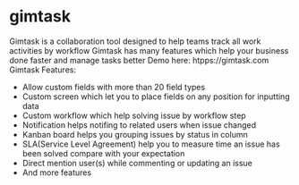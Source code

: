 # gimtask
Gimtask is a collaboration tool designed to help teams track all work activities by workflow
Gimtask has many features which help your business done faster and manage tasks better
Demo here: htpps://gimtask.com
Gimtask Features:
- Allow custom fields with more than 20 field types
- Custom screen which let you to place fields on any position for inputting data
- Custom workflow which help solving issue by workflow step
- Notification helps notifing to related users when issue changed
- Kanban board helps you grouping issues by status in column
- SLA(Service Level Agreement) help you to measure time an issue has been solved compare with your expectation
- Direct mention user(s) while commenting or updating an issue
- And more features
